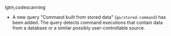 lgtm,codescanning
* A new query "Command built from stored data" (`go/stored-command`) has been added. The query detects command executions that contain data from a database or a similar possibly user-controllable source.
